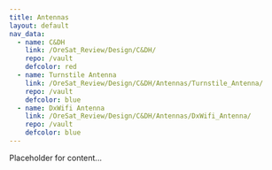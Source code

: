 ```yaml
---
title: Antennas
layout: default
nav_data:
  - name: C&DH
    link: /OreSat_Review/Design/C&DH/
    repo: /vault
    defcolor: red
  - name: Turnstile Antenna
    link: /OreSat_Review/Design/C&DH/Antennas/Turnstile_Antenna/
    repo: /vault
    defcolor: blue
  - name: DxWifi Antenna
    link: /OreSat_Review/Design/C&DH/Antennas/DxWifi_Antenna/
    repo: /vault
    defcolor: blue
---
```



Placeholder for content...
